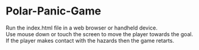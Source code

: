 # Polar-Panic-Game 

Run the index.html file in a web browser or handheld device.  
Use mouse down or touch the screen to move the player towards the goal.
If the player makes contact with the hazards then the game retarts.
